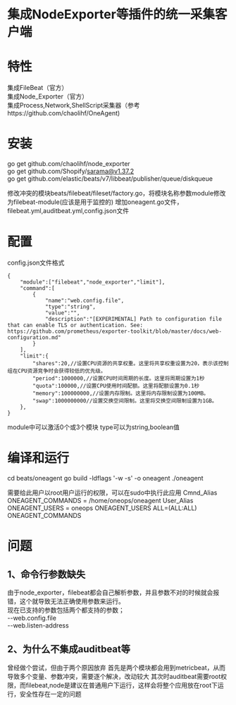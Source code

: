 # 集成NodeExporter等插件的统一采集客户端

# 特性
集成FileBeat（官方）  
集成Node_Exporter（官方）  
集成Process,Network,ShellScript采集器（参考https://github.com/chaolihf/OneAgent)  

# 安装
go get github.com/chaolihf/node_exporter  
go get github.com/Shopify/sarama@v1.37.2  
go get github.com/elastic/beats/v7/libbeat/publisher/queue/diskqueue  

修改冲突的模块beats/filebeat/fileset/factory.go，将模块名称参数module修改为filebeat-module(应该是用于监控的)
增加oneagent.go文件，filebeat.yml,auditbeat.yml,config.json文件

# 配置
config.json文件格式
```
{
    "module":["filebeat","node_exporter","limit"],
    "command":[
        {
            "name":"web.config.file",
            "type":"string",
            "value":"",
            "description":"[EXPERIMENTAL] Path to configuration file that can enable TLS or authentication. See: https://github.com/prometheus/exporter-toolkit/blob/master/docs/web-configuration.md"
        }
    ],
    "limit":{
        "shares":20,//设置CPU资源的共享权重。这里将共享权重设置为20，表示该控制组在CPU资源竞争时会获得较低的优先级。
	    "period":1000000,//设置CPU时间周期的长度。这里将周期设置为1秒
	    "quota":100000,//设置CPU使用时间配额。这里将配额设置为0.1秒
	    "memory":100000000,//设置内存限制。这里将内存限制设置为100MB。
	    "swap":1000000000//设置交换空间限制。这里将交换空间限制设置为1GB。
    },
}
```

module中可以激活0个或3个模块
type可以为string,boolean值

# 编译和运行
cd beats/oneagent
go build -ldflags '-w -s'  -o oneagent
./oneagent

需要给此用户以root用户运行的权限，可以在sudo中执行此应用
Cmnd_Alias ONEAGENT_COMMANDS = /home/oneops/oneagent
User_Alias ONEAGENT_USERS = oneops
ONEAGENT_USERS    ALL=(ALL:ALL) ONEAGENT_COMMANDS


# 问题
## 1、命令行参数缺失
由于node_exporter，filebeat都会自己解析参数，并且参数不对的时候就会报错，这个就导致无法正确使用参数来运行。  
现在已支持的参数包括两个都支持的参数；  
--web.config.file  
--web.listen-address  

## 2、为什么不集成auditbeat等
曾经做个尝试，但由于两个原因放弃 
首先是两个模块都会用到metricbeat，从而导致多个变量、参数冲突，需要逐个解决，改动较大
其次时auditbeat需要root权限，而filebeat,node是建议在普通用户下运行，这样会将整个应用放在root下运行，安全性存在一定的问题